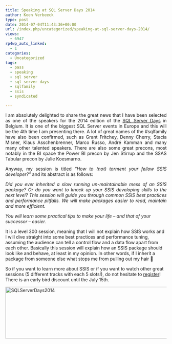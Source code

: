 ```yaml
---
title: Speaking at SQL Server Days 2014
author: Koen Verbeeck
type: post
date: 2014-07-04T11:43:36+00:00
url: /index.php/uncategorized/speaking-at-sql-server-days-2014/
views:
  - 6947
rp4wp_auto_linked:
  - 1
categories:
  - Uncategorized
tags:
  - pass
  - speaking
  - sql server
  - sql server days
  - sqlfamily
  - ssis
  - syndicated

---
```

<p style="text-align: justify">
  I am absolutely delighted to share the great news that I have been selected as one of the speakers for the 2014 edition of the <a href="http://sqlserverdays.be/">SQL Server Days</a> in Belgium. It is one of the biggest SQL Server events in Europe and this will be the 4th time I am presenting there. A lot of great names of the #sqlfamily have also been confirmed, such as Grant Fritchey, Denny Cherry, Stacia Misner, Klaus Asschenbrenner, Marco Russo, André Kamman and many many other talented speakers. There are also some great precons, most notably in the BI space the Power BI precon by Jen Stirrup and the SSAS Tabular precon by Julie Koesmarno.
</p>

<p style="text-align: justify">
  Anyway, my session is titled <em>&#8220;How to (not) torment your fellow SSIS developer?&#8221;</em> and its abstract is as follows:
</p>

<p style="text-align: justify">
  <em>Did you ever inherited a slow running un-maintainable mess of an SSIS package? Or do you want to knock up your SSIS developing skills to the next level? </em><em>This session will guide you through common SSIS best practices and performance pitfalls. We will make packages easier to read, maintain and more efficient.</em>
</p>

_You will learn some practical tips to make your life – and that of your successor – easier._

It is a level 300 session, meaning that I will not explain how SSIS works and I will dive straight into some best practices and performance tuning, assuming the audience can tell a control flow and a data flow apart from each other. Basically this session will explain how an SSIS package should look like and behave, at least in my opinion. In other words, if I inherit a package from someone else what stops me from pulling out my hair 🙂

So if you want to learn more about SSIS or if you want to watch other great sessions (5 different tracks with each 5 slots!), do not hesitate to [register][1]! There is an early bird discount until the July 15th.

[<img class="alignnone size-full wp-image-2811" src="http://blogs.ltd.local/wp-content/uploads/2014/07/SQLServerDays2014.jpg" alt="SQLServerDays2014" width="627" height="161" srcset="http://blogs.ltd.local/wp-content/uploads/2014/07/SQLServerDays2014.jpg 627w, http://blogs.ltd.local/wp-content/uploads/2014/07/SQLServerDays2014-300x77.jpg 300w" sizes="(max-width: 627px) 100vw, 627px" />][1]

 [1]: http://www.sqlserverdays.be/registration/